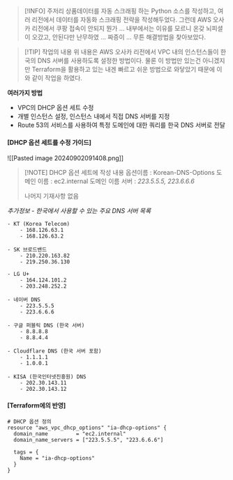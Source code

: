 > [!INFO] 주저리
> 상품데이터를 자동 스크래핑 하는 Python 소스를 작성하고, 여러 리전에서 데이터를 자동화 스크래핑 전략을 작성해두었다. 그런데 AWS 오사카 리전에서 쿠팡 접속이 안되지 뭔가 ... 내부에서는 이유를 모르니 온갖 뇌피셜이 오갔고, 안된다만 난무하였 ... 짜증이 ... 무튼 해결방법을 찾아보았다.

> [!TIP] 작업의 내용
> 위 내용은 AWS 오사카 리전에서 VPC 내의 인스턴스들이 한국의 DNS 서버를 사용하도록 설정한 방법이다. 물론 이 방법만 있는건 아니겠지만 Terraform을 활용하고 있는 내겐 빠르고 쉬운 방법으로 와닿았기 때문에 이와 같이 작업을 하였다.

**여러가지 방법**
- VPC의 DHCP 옵션 세트 수정
- 개별 인스턴스 설정, 인스턴스 내에서 직접 DNS 서버를 지정
- Route 53의 서비스를 사용하여 특정 도메인에 대한 쿼리를 한국 DNS 서버로 전달

#### [DHCP 옵션 세트를 수정 가이드]
![[Pasted image 20240902091408.png]]

> [!NOTE] DHCP 옵션 세트에 작성 내용
> 옵션이름 : Korean-DNS-Options
> 도메인 이름 : ec2.internal
> 도메인 이름 서버 : *223.5.5.5, 223.6.6.6*
> 
> 나머지 기재사항 없음

*추가정보 - 한국에서 사용할 수 있는 주요 DNS 서버 목록*
```shell
- KT (Korea Telecom)
    - 168.126.63.1
    - 168.126.63.2
      
- SK 브로드밴드
    - 210.220.163.82
    - 219.250.36.130
      
- LG U+
    - 164.124.101.2
    - 203.248.252.2
      
- 네이버 DNS
    - 223.5.5.5
    - 223.6.6.6
      
- 구글 퍼블릭 DNS (한국 서버)
    - 8.8.8.8
    - 8.8.4.4
      
- Cloudflare DNS (한국 서버 포함)
    - 1.1.1.1
    - 1.0.0.1
      
- KISA (한국인터넷진흥원) DNS
    - 202.30.143.11
    - 202.30.143.12
```

#### [Terraform에의 반영]
```Shell
# DHCP 옵션 정의
resource "aws_vpc_dhcp_options" "ia-dhcp-options" {
  domain_name         = "ec2.internal"
  domain_name_servers = ["223.5.5.5", "223.6.6.6"]

  tags = {
    Name = "ia-dhcp-options"
  }
}
```
